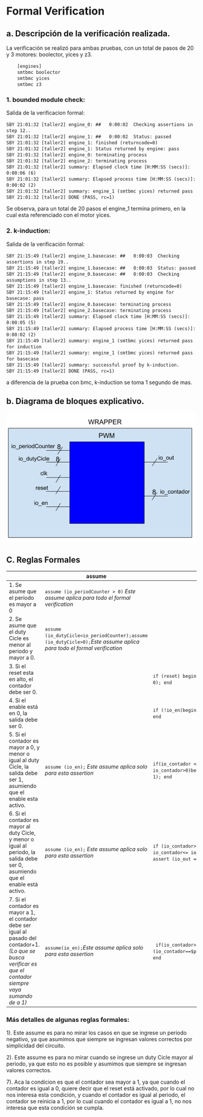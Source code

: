# Formal Verification

## a. Descripción de la verificación realizada.
La verificación se realizó para ambas pruebas, con un total de pasos de 20 y 3 motores: boolector, yices y z3.
``` depth 20 
    [engines]
    smtbmc boolector
    smtbmc yices
    smtbmc z3
```
### 1. bounded module check:
Salida de la verificacion formal:
```
SBY 21:01:32 [taller2] engine_0: ##   0:00:02  Checking assertions in step 12..
SBY 21:01:32 [taller2] engine_1: ##   0:00:02  Status: passed
SBY 21:01:32 [taller2] engine_1: finished (returncode=0)
SBY 21:01:32 [taller2] engine_1: Status returned by engine: pass
SBY 21:01:32 [taller2] engine_0: terminating process
SBY 21:01:32 [taller2] engine_2: terminating process
SBY 21:01:32 [taller2] summary: Elapsed clock time [H:MM:SS (secs)]: 0:00:06 (6)
SBY 21:01:32 [taller2] summary: Elapsed process time [H:MM:SS (secs)]: 0:00:02 (2)
SBY 21:01:32 [taller2] summary: engine_1 (smtbmc yices) returned pass
SBY 21:01:32 [taller2] DONE (PASS, rc=1)
```
Se observa, para un total de 20 pasos el engine_1 termina primero, en la cual esta referenciado con el motor yices.

### 2. k-induction:
Salida de la verificación formal:
```
SBY 21:15:49 [taller2] engine_1.basecase: ##   0:00:03  Checking assertions in step 19..
SBY 21:15:49 [taller2] engine_1.basecase: ##   0:00:03  Status: passed
SBY 21:15:49 [taller2] engine_0.basecase: ##   0:00:03  Checking assumptions in step 13..
SBY 21:15:49 [taller2] engine_1.basecase: finished (returncode=0)
SBY 21:15:49 [taller2] engine_1: Status returned by engine for basecase: pass
SBY 21:15:49 [taller2] engine_0.basecase: terminating process
SBY 21:15:49 [taller2] engine_2.basecase: terminating process
SBY 21:15:49 [taller2] summary: Elapsed clock time [H:MM:SS (secs)]: 0:00:05 (5)
SBY 21:15:49 [taller2] summary: Elapsed process time [H:MM:SS (secs)]: 0:00:02 (2)
SBY 21:15:49 [taller2] summary: engine_1 (smtbmc yices) returned pass for induction
SBY 21:15:49 [taller2] summary: engine_1 (smtbmc yices) returned pass for basecase
SBY 21:15:49 [taller2] summary: successful proof by k-induction.
SBY 21:15:49 [taller2] DONE (PASS, rc=1)
```
a diferencia de la prueba con bmc, k-induction se toma 1 segundo de mas.

## b. Diagrama de bloques explicativo.
![./Arquitectura.png](./Arquitectura.png)

## C. Reglas Formales 

|  | assume | assert |
| --- | --- | --- |
| 1. Se asume que el periodo es mayor a 0 | `assume (io_periodCounter > 0)` *Este assume aplica para todo el formal verification* | | 
| 2. Se asume que el duty Cicle es menor al periodo y mayor a 0.| `assume (io_dutyCicle<io_periodCounter);assume (io_dutyCicle>0);`*Este assume aplica para todo el formal verification*|  | 
| 3. Si el reset esta en alto, el contador debe ser 0. |  | `if (reset) begin assert (io_contador == 0); end` |
| 4. Si el enable está en 0, la salida debe ser 0.  | | `if (!io_en)begin assert (io_out == 0); end` |
| 5. Si el contador es mayor a 0, y menor o igual al duty Cicle, la salida debe ser 1, asumiendo que el enable esta activo.| `assume (io_en);` *Este assume aplica solo para esta assertion*| `if(io_contador <= io_dutyCicle && io_contador>0)begin assert (io_out == 1); end`|
| 6. Si el contador es mayor al duty Cicle, y menor o igual al periodo, la salida debe ser 0, asumiendo que el enable está activo.| `assume (io_en);` *Este assume aplica solo para esta assertion*| `if (io_contador>io_dutyCicle && io_contador<= io_periodCounter)begin assert (io_out == 0); end` |
| 7. Si el contador es mayor a 1, el contador debe ser igual al pasado del contador+1. *(Lo que se busca verificar es que el contador siempre vaya sumando de a 1)*|`assume(io_en);`*Este assume aplica solo para esta assertion*|` if(io_contador>8'h1)begin assert (io_contador==$past(io_contador)+1'b1); end` |

### Más detalles de algunas reglas formales:
1). Este assume es para no mirar los casos en que se ingrese un periodo negativo, ya que asumimos que siempre se ingresan valores correctos por simplicidad del circuito.

2). Este assume es para no mirar cuando se ingrese un duty Cicle mayor al periodo, ya que esto no es posible y asumimos que siempre se ingresan valores correctos.

7). Aca la condicion es que el contador sea mayor a 1, ya que cuando el contador es igual a 0, quiere decir que el reset está activado, por lo cual no nos interesa esta condición, y cuando el contador es igual al periodo, el contador se reinicia a 1, por lo cual cuando el contador es igual a 1, no nos interesa que esta condición se cumpla.
